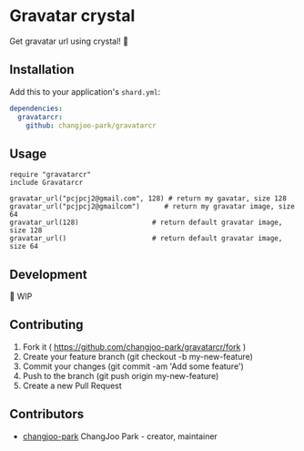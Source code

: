 # Gravatar crystal

Get gravatar url using crystal! 🔮

## Installation

Add this to your application's `shard.yml`:

```yaml
dependencies:
  gravatarcr:
    github: changjoo-park/gravatarcr
```

## Usage

```crystal
require "gravatarcr"
include Gravatarcr

gravatar_url("pcjpcj2@gmail.com", 128) # return my gavatar, size 128
gravatar_url("pcjpcj2@gmailcom")      # return my gravatar image, size 64
gravatar_url(128)                  # return default gravatar image, size 128
gravatar_url()                     # return default gravatar image, size 64
```

## Development

:construction: WIP

## Contributing

1. Fork it ( https://github.com/changjoo-park/gravatarcr/fork )
2. Create your feature branch (git checkout -b my-new-feature)
3. Commit your changes (git commit -am 'Add some feature')
4. Push to the branch (git push origin my-new-feature)
5. Create a new Pull Request

## Contributors

- [changjoo-park](https://github.com/changjoo-park) ChangJoo Park - creator, maintainer
